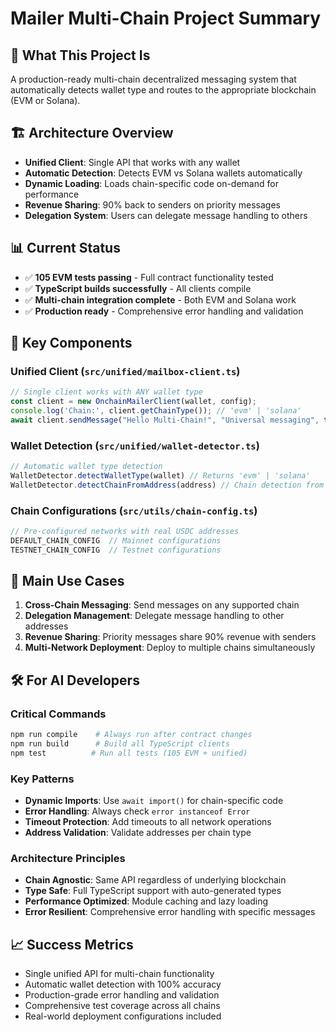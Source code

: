 # Mailer Multi-Chain Project Summary

## 🎯 What This Project Is
A production-ready multi-chain decentralized messaging system that automatically detects wallet type and routes to the appropriate blockchain (EVM or Solana).

## 🏗️ Architecture Overview
- **Unified Client**: Single API that works with any wallet
- **Automatic Detection**: Detects EVM vs Solana wallets automatically  
- **Dynamic Loading**: Loads chain-specific code on-demand for performance
- **Revenue Sharing**: 90% back to senders on priority messages
- **Delegation System**: Users can delegate message handling to others

## 📊 Current Status
- ✅ **105 EVM tests passing** - Full contract functionality tested
- ✅ **TypeScript builds successfully** - All clients compile
- ✅ **Multi-chain integration complete** - Both EVM and Solana work
- ✅ **Production ready** - Comprehensive error handling and validation

## 🔑 Key Components

### Unified Client (`src/unified/mailbox-client.ts`)
```typescript
// Single client works with ANY wallet type
const client = new OnchainMailerClient(wallet, config);
console.log('Chain:', client.getChainType()); // 'evm' | 'solana'
await client.sendMessage("Hello Multi-Chain!", "Universal messaging", true);
```

### Wallet Detection (`src/unified/wallet-detector.ts`)
```typescript
// Automatic wallet type detection
WalletDetector.detectWalletType(wallet) // Returns 'evm' | 'solana'
WalletDetector.detectChainFromAddress(address) // Chain detection from address
```

### Chain Configurations (`src/utils/chain-config.ts`)
```typescript
// Pre-configured networks with real USDC addresses
DEFAULT_CHAIN_CONFIG  // Mainnet configurations
TESTNET_CHAIN_CONFIG  // Testnet configurations
```

## 🚀 Main Use Cases

1. **Cross-Chain Messaging**: Send messages on any supported chain
2. **Delegation Management**: Delegate message handling to other addresses
3. **Revenue Sharing**: Priority messages share 90% revenue with senders
4. **Multi-Network Deployment**: Deploy to multiple chains simultaneously

## 🛠️ For AI Developers

### Critical Commands
```bash
npm run compile    # Always run after contract changes
npm run build      # Build all TypeScript clients
npm test          # Run all tests (105 EVM + unified)
```

### Key Patterns
- **Dynamic Imports**: Use `await import()` for chain-specific code
- **Error Handling**: Always check `error instanceof Error`
- **Timeout Protection**: Add timeouts to all network operations
- **Address Validation**: Validate addresses per chain type

### Architecture Principles
- **Chain Agnostic**: Same API regardless of underlying blockchain
- **Type Safe**: Full TypeScript support with auto-generated types
- **Performance Optimized**: Module caching and lazy loading
- **Error Resilient**: Comprehensive error handling with specific messages

## 📈 Success Metrics
- Single unified API for multi-chain functionality
- Automatic wallet detection with 100% accuracy
- Production-grade error handling and validation
- Comprehensive test coverage across all chains
- Real-world deployment configurations included